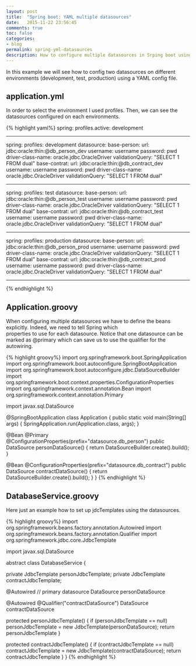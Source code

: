 ```yaml
---
layout: post
title:  "Spring boot: YAML multiple datasources"
date:   2015-11-22 23:56:45
comments: true
toc: false
categories:
- blog
permalink: spring-yml-datasources
description: How to configure multiple datasources in Srping boot using YAML.
---
```


In this example we will see how to config two datasources on different environments (development, test, production)
using a YAML config file.

## application.yml

In order to select the environment I used profiles. Then, we can see the datasources configured on each
environments.

{% highlight yaml%}
spring:
  profiles.active: development

---
spring:
  profiles: development
datasource:
  base-person:
      url: jdbc:oracle:thin:@db_person_dev
      username: username
      password: pwd
      driver-class-name: oracle.jdbc.OracleDriver
      validationQuery: "SELECT 1 FROM dual"
  base-contrat:
      url: jdbc:oracle:thin:@db_contract_dev
      username: username
      password: pwd
      driver-class-name: oracle.jdbc.OracleDriver
      validationQuery: "SELECT 1 FROM dual"

---

spring:
  profiles: test
datasource:
  base-person:
      url: jdbc:oracle:thin:@db_person_test
      username: username
      password: pwd
      driver-class-name: oracle.jdbc.OracleDriver
      validationQuery: "SELECT 1 FROM dual"
  base-contrat:
      url: jdbc:oracle:thin:@db_contract_test
      username: username
      password: pwd
      driver-class-name: oracle.jdbc.OracleDriver
      validationQuery: "SELECT 1 FROM dual"

---

spring:
  profiles: production
datasource:
  base-person:
      url: jdbc:oracle:thin:@db_person_prod
      username: username
      password: pwd
      driver-class-name: oracle.jdbc.OracleDriver
      validationQuery: "SELECT 1 FROM dual"
  base-contrat:
      url: jdbc:oracle:thin:@db_contract_prod
      username: username
      password: pwd
      driver-class-name: oracle.jdbc.OracleDriver
      validationQuery: "SELECT 1 FROM dual"

---
{% endhighlight %}

## Application.groovy

When configuring multiple datasources we have to define the beans explicitly. Indeed, we need to tell Spring which  
 properties to use for each datasource. Notice that one datasource can be marked as @primary which can save us to use the qualifier
 for the autowiring.

{% highlight groovy%}
import org.springframework.boot.SpringApplication
import org.springframework.boot.autoconfigure.SpringBootApplication
import org.springframework.boot.autoconfigure.jdbc.DataSourceBuilder
import org.springframework.boot.context.properties.ConfigurationProperties
import org.springframework.context.annotation.Bean
import org.springframework.context.annotation.Primary

import javax.sql.DataSource

@SpringBootApplication
class Application {
  public static void main(String[] args) {
    SpringApplication.run(Application.class, args);
  }

  @Bean
  @Primary
  @ConfigurationProperties(prefix="datasource.db_person")
  public DataSource personDataSource() {
    return DataSourceBuilder.create().build();
  }

  @Bean
  @ConfigurationProperties(prefix="datasource.db_contract")
  public DataSource contractDataSource() {
    return DataSourceBuilder.create().build();
  }
}
{% endhighlight %}

## DatabaseService.groovy

Here just an example how to set up jdcTemplates using the datasources.

{% highlight groovy%}
import org.springframework.beans.factory.annotation.Autowired
import org.springframework.beans.factory.annotation.Qualifier
import org.springframework.jdbc.core.JdbcTemplate

import javax.sql.DataSource

abstract class DatabaseService {

  private JdbcTemplate personJdbcTemplate;
  private JdbcTemplate contractJdbcTemplate;

  @Autowired // primary datasource
  DataSource personDataSource

  @Autowired
  @Qualifier("contractDataSource")
  DataSource contractDataSource

  protected personJdbcTemplate() {
    if (personJdbcTemplate == null)
      personJdbcTemplate = new JdbcTemplate(personDataSource);
    return personJdbcTemplate
  }

  protected contractJdbcTemplate() {
    if (contractJdbcTemplate == null)
      contractJdbcTemplate = new JdbcTemplate(contractDataSource);
    return contractJdbcTemplate
  }
}
{% endhighlight %}
